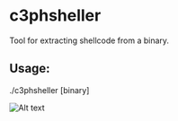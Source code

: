 # c3phsheller
Tool for extracting shellcode from a binary.
## Usage: 
./c3phsheller [binary]

![Alt text](http://bayanbox.ir/view/6993291488410888931/cephsheller.jpg "C3ph Sheller")



